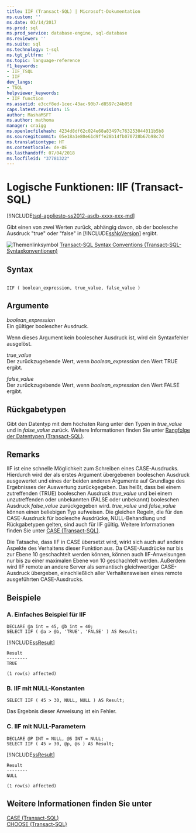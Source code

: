```yaml
---
title: IIF (Transact-SQL) | Microsoft-Dokumentation
ms.custom: ''
ms.date: 03/14/2017
ms.prod: sql
ms.prod_service: database-engine, sql-database
ms.reviewer: ''
ms.suite: sql
ms.technology: t-sql
ms.tgt_pltfrm: ''
ms.topic: language-reference
f1_keywords:
- IIF_TSQL
- IIF
dev_langs:
- TSQL
helpviewer_keywords:
- IIF function
ms.assetid: e3ccf8ed-1cec-43ac-90b7-d8597c24b050
caps.latest.revision: 15
author: MashaMSFT
ms.author: mathoma
manager: craigg
ms.openlocfilehash: 4234d8df62c024e68a83497c763253044011b5b8
ms.sourcegitcommit: 05e18a1e80e61d9ffe28b14fb070728b67b98c7d
ms.translationtype: HT
ms.contentlocale: de-DE
ms.lasthandoff: 07/04/2018
ms.locfileid: "37781322"
---
```

# <a name="logical-functions---iif-transact-sql"></a>Logische Funktionen: IIF (Transact-SQL)
[!INCLUDE[tsql-appliesto-ss2012-asdb-xxxx-xxx-md](../../includes/tsql-appliesto-ss2012-asdb-xxxx-xxx-md.md)]

  Gibt einen von zwei Werten zurück, abhängig davon, ob der boolesche Ausdruck "true" oder "false" in [!INCLUDE[ssNoVersion](../../includes/ssnoversion-md.md)] ergibt.  
  
 ![Themenlinksymbol](../../database-engine/configure-windows/media/topic-link.gif "Topic link icon") [Transact-SQL Syntax Conventions (Transact-SQL-Syntaxkonventionen)](../../t-sql/language-elements/transact-sql-syntax-conventions-transact-sql.md)  
  
## <a name="syntax"></a>Syntax  
  
```  
  
IIF ( boolean_expression, true_value, false_value )  
```  
  
## <a name="arguments"></a>Argumente  
 *boolean_expression*  
 Ein gültiger boolescher Ausdruck.  
  
 Wenn dieses Argument kein boolescher Ausdruck ist, wird ein Syntaxfehler ausgelöst.  
  
 *true_value*  
 Der zurückzugebende Wert, wenn *boolean_expression* den Wert TRUE ergibt.  
  
 *false_value*  
 Der zurückzugebende Wert, wenn *boolean_expression* den Wert FALSE ergibt.  
  
## <a name="return-types"></a>Rückgabetypen  
 Gibt den Datentyp mit dem höchsten Rang unter den Typen in *true_value* und in *false_value* zurück. Weitere Informationen finden Sie unter [Rangfolge der Datentypen &#40;Transact-SQL&#41;](../../t-sql/data-types/data-type-precedence-transact-sql.md).  
  
## <a name="remarks"></a>Remarks  
 IIF ist eine schnelle Möglichkeit zum Schreiben eines CASE-Ausdrucks. Hierdurch wird der als erstes Argument übergebenen booleschen Ausdruck ausgewertet und eines der beiden anderen Argumente auf Grundlage des Ergebnisses der Auswertung zurückgegeben. Das heißt, dass bei einem zutreffenden (TRUE) booleschen Ausdruck *true_value* und bei einem unzutreffenden oder unbekannten (FALSE oder unbekannt) booleschen Ausdruck *false_value* zurückgegeben wird. *true_value* und *false_value* können einen beliebigen Typ aufweisen. Die gleichen Regeln, die für den CASE-Ausdruck für boolesche Ausdrücke, NULL-Behandlung und Rückgabetypen gelten, sind auch für IIF gültig. Weitere Informationen finden Sie unter [CASE &#40;Transact-SQL&#41;](../../t-sql/language-elements/case-transact-sql.md).  
  
 Die Tatsache, dass IIF in CASE übersetzt wird, wirkt sich auch auf andere Aspekte des Verhaltens dieser Funktion aus. Da CASE-Ausdrücke nur bis zur Ebene 10 geschachtelt werden können, können auch IIF-Anweisungen nur bis zu einer maximalen Ebene von 10 geschachtelt werden. Außerdem wird IIF remote an andere Server als semantisch gleichwertiger CASE-Ausdruck übergeben, einschließlich aller Verhaltensweisen eines remote ausgeführten CASE-Ausdrucks.  
  
## <a name="examples"></a>Beispiele  
  
### <a name="a-simple-iif-example"></a>A. Einfaches Beispiel für IIF  
  
```  
DECLARE @a int = 45, @b int = 40;  
SELECT IIF ( @a > @b, 'TRUE', 'FALSE' ) AS Result;  
```  
  
 [!INCLUDE[ssResult](../../includes/ssresult-md.md)]  
  
```  
Result  
--------  
TRUE  
  
(1 row(s) affected)  
```  
  
### <a name="b-iif-with-null-constants"></a>B. IIF mit NULL-Konstanten  
  
```  
SELECT IIF ( 45 > 30, NULL, NULL ) AS Result;  
```  
  
 Das Ergebnis dieser Anweisung ist ein Fehler.  
  
### <a name="c-iif-with-null-parameters"></a>C. IIF mit NULL-Parametern  
  
```  
DECLARE @P INT = NULL, @S INT = NULL;  
SELECT IIF ( 45 > 30, @p, @s ) AS Result;  
```  
  
 [!INCLUDE[ssResult](../../includes/ssresult-md.md)]  
  
```  
Result  
--------  
NULL  
  
(1 row(s) affected)  
```  
  
## <a name="see-also"></a>Weitere Informationen finden Sie unter  
 [CASE &#40;Transact-SQL&#41;](../../t-sql/language-elements/case-transact-sql.md)   
 [CHOOSE &#40;Transact-SQL&#41;](../../t-sql/functions/logical-functions-choose-transact-sql.md)  
  
  
